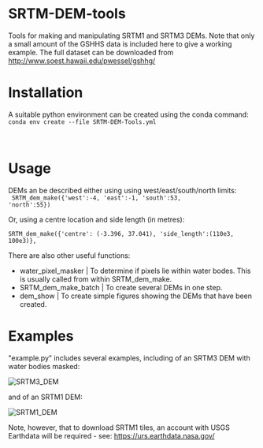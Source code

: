 # SRTM-DEM-tools
Tools for making and manipulating SRTM1 and SRTM3 DEMs.  Note that only a small amount of the GSHHS data is included here to give a working example.  The full dataset can be downloaded from http://www.soest.hawaii.edu/pwessel/gshhg/




# Installation
A suitable python environment can be created using the conda command:<br>
<code>conda env create --file SRTM-DEM-Tools.yml</code>

<br>

# Usage
DEMs an be described either using using west/east/south/north limits: <br>
<code> SRTM_dem_make({'west':-4, 'east':-1, 'south':53, 'north':55})</code><br>

Or, using a centre location and side length (in metres): <br>
<code> SRTM_dem_make({'centre': (-3.396, 37.041), 'side_length':(110e3, 100e3)}, </code><br>


There are also other useful functions: <br>
- water_pixel_masker   | To determine if pixels lie within water bodes.  This is usually called from within SRTM_dem_make.  
- SRTM_dem_make_batch  | To create several DEMs in one step.  
- dem_show             | To create simple figures showing the DEMs that have been created.  

# Examples

"example.py" includes several examples, including of an SRTM3 DEM with water bodies masked:

![SRTM3_DEM](https://user-images.githubusercontent.com/10498635/83517618-12473c80-a4d1-11ea-9645-37e6b74ffa34.png)


and of an SRTM1 DEM:

![SRTM1_DEM](https://user-images.githubusercontent.com/10498635/83517667-2b4fed80-a4d1-11ea-877d-16fb8a0d8efe.png)

Note, however, that to download SRTM1 tiles, an account with USGS Earthdata will be required - see: https://urs.earthdata.nasa.gov/
